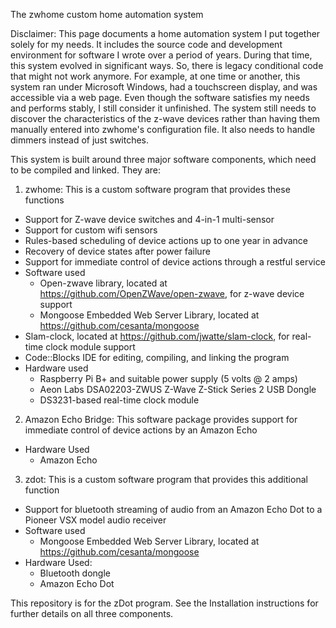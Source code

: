 The zwhome custom home automation system

Disclaimer: This page documents a home automation system I put together solely for my needs. It includes the source code and development environment for software I wrote over a period of years. During that time, this system evolved in significant ways. So, there is legacy conditional code that might not work anymore. For example, at one time or another, this system ran under Microsoft Windows, had a touchscreen display, and was accessible via a web page. Even though the software satisfies my needs and performs stably, I still consider it unfinished. The system still needs to discover the characteristics of the z-wave devices rather than having them manually entered into zwhome's configuration file. It also needs to handle dimmers instead of just switches.

This system is built around three major software components, which need to be compiled and linked. They are:

1.  zwhome: This is a custom software program that provides these functions
  - Support for Z-wave device switches and 4-in-1 multi-sensor
  - Support for custom wifi sensors
  - Rules-based scheduling of device actions up to one year in advance
  - Recovery of device states after power failure
  - Support for immediate control of device actions through a restful service
  - Software used
    - Open-zwave library, located at https://github.com/OpenZWave/open-zwave, for z-wave device support
    - Mongoose Embedded Web Server Library, located at https://github.com/cesanta/mongoose
 - Slam-clock, located at https://github.com/jwatte/slam-clock, for real-time clock module support
 - Code::Blocks IDE for editing, compiling, and linking the program
  - Hardware used
    - Raspberry Pi B+ and suitable power supply (5 volts @ 2 amps)
    - Aeon Labs DSA02203-ZWUS Z-Wave Z-Stick Series 2 USB Dongle
    - DS3231-based real-time clock module

2.  Amazon Echo Bridge: This software package provides support for immediate control of device actions by an Amazon Echo
  - Hardware Used
    - Amazon Echo

3. zdot: This is a custom software program that provides this additional function
  - Support for bluetooth streaming of audio from an Amazon Echo Dot to a Pioneer VSX model audio receiver
  - Software used
    - Mongoose Embedded Web Server Library, located at https://github.com/cesanta/mongoose
  - Hardware Used:
    - Bluetooth dongle
    - Amazon Echo Dot

This repository is for the zDot program. See the Installation instructions for further details on all three components. 